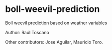 # boll-weevil-prediction
Boll weevil prediction based on weather variables

Author: Raúl Toscano

Other contributors: Jose Aguilar, Mauricio Toro.
